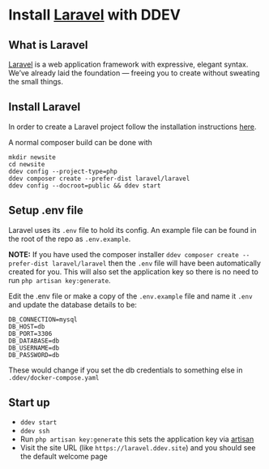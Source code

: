 # Install [Laravel](https://laravel.com/) with DDEV

## What is Laravel

[Laravel](https://laravel.com/) is a web application framework with expressive, elegant syntax. We’ve already laid the foundation — freeing you to create without sweating the small things.

## Install Laravel

In order to create a Laravel project follow the installation instructions [here](https://laravel.com/docs/master/installation).

A normal composer build can be done with

```
mkdir newsite
cd newsite
ddev config --project-type=php
ddev composer create --prefer-dist laravel/laravel
ddev config --docroot=public && ddev start
```

## Setup .env file

Laravel uses its `.env` file to hold its config. An example file can be found in the root of the repo as `.env.example`.

**NOTE:** If you have used the composer installer `ddev composer create --prefer-dist laravel/laravel` then the `.env` file will have been automatically created for you. This will also set the application key so there is no need to run `php artisan key:generate`.

Edit the .env file or make a copy of the `.env.example` file and name it `.env` and update the database details to be:

```
DB_CONNECTION=mysql
DB_HOST=db
DB_PORT=3306
DB_DATABASE=db
DB_USERNAME=db
DB_PASSWORD=db
```

These would change if you set the db credentials to something else in `.ddev/docker-compose.yaml`

## Start up

* `ddev start`
* `ddev ssh`
* Run `php artisan key:generate` this sets the application key via [artisan](https://laravel.com/docs/master/artisan)
* Visit the site URL (like `https://laravel.ddev.site`) and you should see the default welcome page
